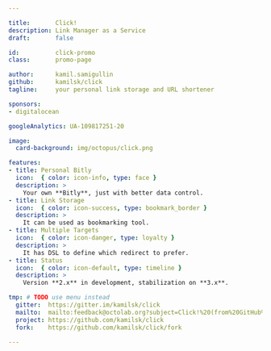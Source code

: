 ```yaml
---

title:       Click!
description: Link Manager as a Service
draft:       false

id:          click-promo
class:       promo-page

author:      kamil.samigullin
github:      kamilsk/click
tagline:     your personal link storage and URL shortener

sponsors:
- digitalocean

googleAnalytics: UA-109817251-20

image:
  card-background: img/octopus/click.png

features:
- title: Personal Bitly
  icon:  { color: icon-info, type: face }
  description: >
    Your own **Bitly**, just with better data control.
- title: Link Storage
  icon:  { color: icon-success, type: bookmark_border }
  description: >
    It can be used as bookmarking tool.
- title: Multiple Targets
  icon:  { color: icon-danger, type: loyalty }
  description: >
    It has DSL to define which redirect to prefer.
- title: Status
  icon:  { color: icon-default, type: timeline }
  description: >
    Version **2.x** in development, stabilization on **3.x**.

tmp: # TODO use menu instead
  gitter:  https://gitter.im/kamilsk/click
  mailto:  mailto:feedback@octolab.org?subject=Click!%20(from%20GitHub%20page)
  project: https://github.com/kamilsk/click
  fork:    https://github.com/kamilsk/click/fork

---
```

